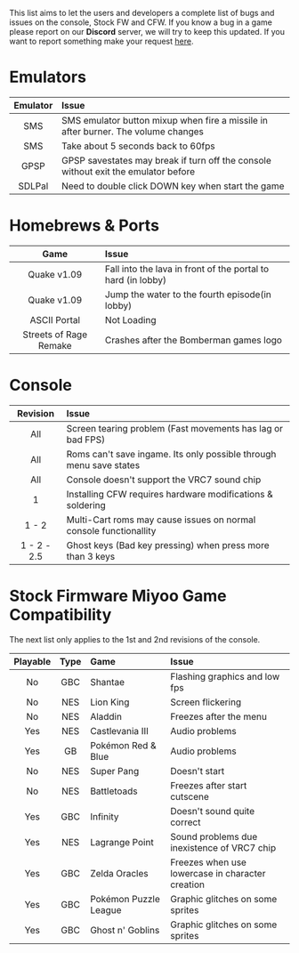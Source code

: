 This list aims to let the users and developers a complete list of bugs and issues on the console, Stock FW and CFW. If you know a bug in a game please report on our **Discord** server, we will try to keep this updated. If you want to report something make your request [here](https://github.com/TriForceX/NewBittboyCFW/issues).

# Emulators

Emulator | Issue
:------------: | :------------
SMS | SMS emulator button mixup when fire a missile in after burner. The volume changes
SMS | Take about 5 seconds back to 60fps
GPSP | GPSP savestates may break if turn off the console without exit the emulator before
SDLPal | Need to double click DOWN key when start the game

# Homebrews & Ports
Game | Issue
:------------: | :------------
Quake v1.09 | Fall into the lava in front of the portal to hard (in lobby)
Quake v1.09 | Jump the water to the fourth episode(in lobby)
ASCII Portal | Not Loading
Streets of Rage Remake | Crashes after the Bomberman games logo

# Console

Revision | Issue
:------------: | :------------
All | Screen tearing problem (Fast movements has lag or bad FPS)
All | Roms can't save ingame. Its only possible through menu save states
All | Console doesn't support the VRC7 sound chip
1 | Installing CFW requires hardware modifications & soldering
1 - 2 | Multi-Cart roms may cause issues on normal console functionallity
1 - 2 - 2.5 | Ghost keys (Bad key pressing) when press more than 3 keys

# Stock Firmware Miyoo Game Compatibility
The next list only applies to the 1st and 2nd revisions of the console.

Playable | Type | Game | Issue
:------------: | :------------: | :------------ | :------------
No | GBC | Shantae | Flashing graphics and low fps
No | NES | Lion King | Screen flickering
No | NES | Aladdin | Freezes after the menu
Yes | NES | Castlevania III | Audio problems
Yes | GB | Pokémon Red & Blue | Audio problems
No | NES | Super Pang | Doesn't start
No | NES | Battletoads | Freezes after start cutscene
Yes | GBC | Infinity | Doesn't sound quite correct
Yes | NES | Lagrange Point | Sound problems due inexistence of VRC7 chip
Yes | GBC | Zelda Oracles | Freezes when use lowercase in character creation
Yes | GBC | Pokémon Puzzle League | Graphic glitches on some sprites
Yes | GBC | Ghost n' Goblins | Graphic glitches on some sprites